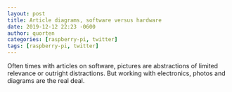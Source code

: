 ```yaml
---
layout: post
title: Article diagrams, software versus hardware
date: 2019-12-12 22:23 -0600
author: quorten
categories: [raspberry-pi, twitter]
tags: [raspberry-pi, twitter]
---
```


Often times with articles on software, pictures are abstractions of
limited relevance or outright distractions.  But working with
electronics, photos and diagrams are the real deal.

